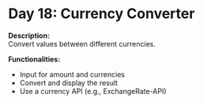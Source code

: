 # Day 18: Currency Converter

**Description:**  
Convert values between different currencies.

**Functionalities:**

- Input for amount and currencies
- Convert and display the result
- Use a currency API (e.g., ExchangeRate-API)
